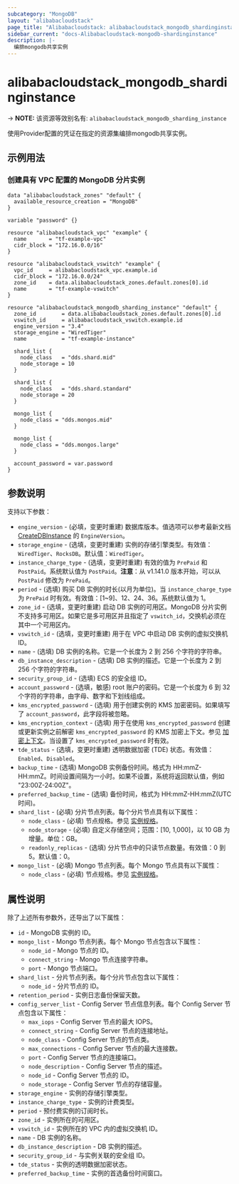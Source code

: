 ```yaml
---
subcategory: "MongoDB"
layout: "alibabacloudstack"
page_title: "Alibabacloudstack: alibabacloudstack_mongodb_shardinginstance"
sidebar_current: "docs-Alibabacloudstack-mongodb-shardinginstance"
description: |- 
  编排mongodb共享实例
---
```


# alibabacloudstack_mongodb_shardinginstance
-> **NOTE:** 该资源等效别名有: `alibabacloudstack_mongodb_sharding_instance`

使用Provider配置的凭证在指定的资源集编排mongodb共享实例。

## 示例用法

### 创建具有 VPC 配置的 MongoDB 分片实例

```hcl
data "alibabacloudstack_zones" "default" {
  available_resource_creation = "MongoDB"
}

variable "password" {}

resource "alibabacloudstack_vpc" "example" {
  name       = "tf-example-vpc"
  cidr_block = "172.16.0.0/16"
}

resource "alibabacloudstack_vswitch" "example" {
  vpc_id     = alibabacloudstack_vpc.example.id
  cidr_block = "172.16.0.0/24"
  zone_id    = data.alibabacloudstack_zones.default.zones[0].id
  name       = "tf-example-vswitch"
}

resource "alibabacloudstack_mongodb_sharding_instance" "default" {
  zone_id        = data.alibabacloudstack_zones.default.zones[0].id
  vswitch_id     = alibabacloudstack_vswitch.example.id
  engine_version = "3.4"
  storage_engine = "WiredTiger"
  name           = "tf-example-instance"

  shard_list {
    node_class   = "dds.shard.mid"
    node_storage = 10
  }

  shard_list {
    node_class   = "dds.shard.standard"
    node_storage = 20
  }

  mongo_list {
    node_class = "dds.mongos.mid"
  }

  mongo_list {
    node_class = "dds.mongos.large"
  }

  account_password = var.password
}
```

## 参数说明

支持以下参数：

* `engine_version` - (必填，变更时重建) 数据库版本。值选项可以参考最新文档 [CreateDBInstance](https://www.alibabacloud.com/help/zh/doc-detail/61884.htm) 的 `EngineVersion`。
* `storage_engine` - (选填，变更时重建) 实例的存储引擎类型。有效值：`WiredTiger`、`RocksDB`。默认值：`WiredTiger`。
* `instance_charge_type` - (选填，变更时重建) 有效的值为 `PrePaid` 和 `PostPaid`。系统默认值为 `PostPaid`。**注意**：从 v1.141.0 版本开始，可以从 `PostPaid` 修改为 `PrePaid`。
* `period` - (选填) 购买 DB 实例的时长(以月为单位)。当 `instance_charge_type` 为 `PrePaid` 时有效。有效值：[1~9]、12、24、36。系统默认值为 1。
* `zone_id` - (选填，变更时重建) 启动 DB 实例的可用区。MongoDB 分片实例不支持多可用区。如果它是多可用区并且指定了 `vswitch_id`，交换机必须在其中一个可用区内。
* `vswitch_id` - (选填，变更时重建) 用于在 VPC 中启动 DB 实例的虚拟交换机 ID。
* `name` - (选填) DB 实例的名称。它是一个长度为 2 到 256 个字符的字符串。
* `db_instance_description` - (选填) DB 实例的描述。它是一个长度为 2 到 256 个字符的字符串。
* `security_group_id` - (选填) ECS 的安全组 ID。
* `account_password` - (选填，敏感) root 账户的密码。它是一个长度为 6 到 32 个字符的字符串，由字母、数字和下划线组成。
* `kms_encrypted_password` - (选填) 用于创建实例的 KMS 加密密码。如果填写了 `account_password`，此字段将被忽略。
* `kms_encryption_context` - (选填) 用于在使用 `kms_encrypted_password` 创建或更新实例之前解密 `kms_encrypted_password` 的 KMS 加密上下文。参见 [加密上下文](https://www.alibabacloud.com/help/doc-detail/42975.htm)。当设置了 `kms_encrypted_password` 时有效。
* `tde_status` - (选填，变更时重建) 透明数据加密 (TDE) 状态。有效值：`Enabled`、`Disabled`。
* `backup_time` - (选填) MongoDB 实例备份时间。格式为 HH:mmZ- HH:mmZ。时间设置间隔为一小时。如果不设置，系统将返回默认值，例如 "23:00Z-24:00Z"。
* `preferred_backup_time` - (选填) 备份时间，格式为 HH:mmZ-HH:mmZ(UTC 时间)。
* `shard_list` - (必填) 分片节点列表。每个分片节点具有以下属性：
  * `node_class` - (必填) 节点规格。参见 [实例规格](https://www.alibabacloud.com/help/doc-detail/57141.htm)。
  * `node_storage` - (必填) 自定义存储空间；范围：[10, 1,000]，以 10 GB 为增量。单位：GB。
  * `readonly_replicas` - (选填) 分片节点中的只读节点数量。有效值：0 到 5。默认值：0。
* `mongo_list` - (必填) Mongo 节点列表。每个 Mongo 节点具有以下属性：
  * `node_class` - (必填) 节点规格。参见 [实例规格](https://www.alibabacloud.com/help/doc-detail/57141.htm)。

## 属性说明

除了上述所有参数外，还导出了以下属性：

* `id` - MongoDB 实例的 ID。
* `mongo_list` - Mongo 节点列表。每个 Mongo 节点包含以下属性：
  * `node_id` - Mongo 节点的 ID。
  * `connect_string` - Mongo 节点连接字符串。
  * `port` - Mongo 节点端口。
* `shard_list` - 分片节点列表。每个分片节点包含以下属性：
  * `node_id` - 分片节点的 ID。
* `retention_period` - 实例日志备份保留天数。
* `config_server_list` - Config Server 节点信息列表。每个 Config Server 节点包含以下属性：
  * `max_iops` - Config Server 节点的最大 IOPS。
  * `connect_string` - Config Server 节点的连接地址。
  * `node_class` - Config Server 节点的节点类。
  * `max_connections` - Config Server 节点的最大连接数。
  * `port` - Config Server 节点的连接端口。
  * `node_description` - Config Server 节点的描述。
  * `node_id` - Config Server 节点的 ID。
  * `node_storage` - Config Server 节点的存储容量。
* `storage_engine` - 实例的存储引擎类型。
* `instance_charge_type` - 实例的计费类型。
* `period` - 预付费实例的订阅时长。
* `zone_id` - 实例所在的可用区。
* `vswitch_id` - 实例所在的 VPC 内的虚拟交换机 ID。
* `name` - DB 实例的名称。
* `db_instance_description` - DB 实例的描述。
* `security_group_id` - 与实例关联的安全组 ID。
* `tde_status` - 实例的透明数据加密状态。
* `preferred_backup_time` - 实例的首选备份时间窗口。